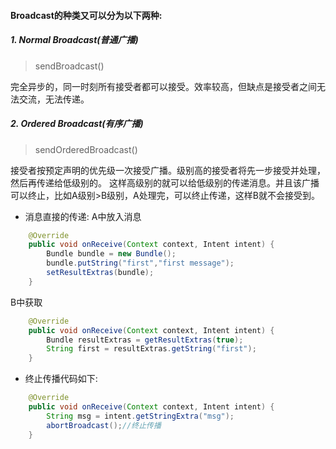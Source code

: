 #### Broadcast的种类又可以分为以下两种:
##### 1. Normal Broadcast(普通广播)
> sendBroadcast()

完全异步的，同一时刻所有接受者都可以接受。效率较高，但缺点是接受者之间无法交流，无法传递。
##### 2. Ordered Broadcast(有序广播)
> sendOrderedBroadcast()

接受者按预定声明的优先级一次接受广播。级别高的接受者将先一步接受并处理，然后再传递给低级别的。
这样高级别的就可以给低级别的传递消息。并且该广播可以终止，比如A级别>B级别，A处理完，可以终止传递，这样B就不会接受到。

- 消息直接的传递:
A中放入消息
```java
    @Override
    public void onReceive(Context context, Intent intent) {
        Bundle bundle = new Bundle();
        bundle.putString("first","first message");
        setResultExtras(bundle);
    }
```
B中获取
```java
    @Override
    public void onReceive(Context context, Intent intent) {
        Bundle resultExtras = getResultExtras(true);
        String first = resultExtras.getString("first");
    }
```

- 终止传播代码如下:
```java
    @Override
    public void onReceive(Context context, Intent intent) {
        String msg = intent.getStringExtra("msg");
        abortBroadcast();//终止传播
    }
```
